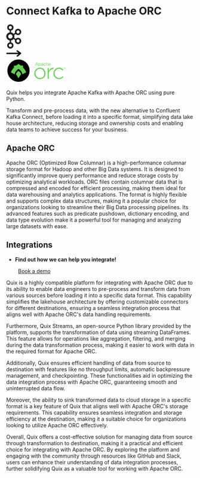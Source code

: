 # Connect Kafka to Apache ORC

<div class="connect-images cards blog-grid-card" markdown>
<div>
<img src="../images/kafka_logo.png" width="40px" />
</div>
<div>
<img src="../images/arrow.svg" width="40px" />
</div>
<div>
<img src="./images/apache-orc_1.jpg" />
</div>
</div>

Quix helps you integrate Apache Kafka with Apache ORC using pure Python.

Transform and pre-process data, with the new alternative to Confluent Kafka Connect, before loading it into a specific format, simplifying data lake house architecture, reducing storage and ownership costs and enabling data teams to achieve success for your business.

## Apache ORC

Apache ORC (Optimized Row Columnar) is a high-performance columnar storage format for Hadoop and other Big Data systems. It is designed to significantly improve query performance and reduce storage costs by optimizing analytical workloads. ORC files contain columnar data that is compressed and encoded for efficient processing, making them ideal for data warehousing and analytics applications. The format is highly flexible and supports complex data structures, making it a popular choice for organizations looking to streamline their Big Data processing pipelines. Its advanced features such as predicate pushdown, dictionary encoding, and data type evolution make it a powerful tool for managing and analyzing large datasets with ease.

## Integrations

<div class="grid cards" markdown>

- __Find out how we can help you integrate!__

    <a class="md-button md-button--primary" href="https://quix.io/book-a-demo" target="_blank" style="margin:.5rem;">Book a demo</a>

</div>


Quix is a highly compatible platform for integrating with Apache ORC due to its ability to enable data engineers to pre-process and transform data from various sources before loading it into a specific data format. This capability simplifies the lakehouse architecture by offering customizable connectors for different destinations, ensuring a seamless integration process that aligns well with Apache ORC's data handling requirements.

Furthermore, Quix Streams, an open-source Python library provided by the platform, supports the transformation of data using streaming DataFrames. This feature allows for operations like aggregation, filtering, and merging during the data transformation process, making it easier to work with data in the required format for Apache ORC.

Additionally, Quix ensures efficient handling of data from source to destination with features like no throughput limits, automatic backpressure management, and checkpointing. These functionalities aid in optimizing the data integration process with Apache ORC, guaranteeing smooth and uninterrupted data flow.

Moreover, the ability to sink transformed data to cloud storage in a specific format is a key feature of Quix that aligns well with Apache ORC's storage requirements. This capability ensures seamless integration and storage efficiency at the destination, making it a suitable choice for organizations looking to utilize Apache ORC effectively.

Overall, Quix offers a cost-effective solution for managing data from source through transformation to destination, making it a practical and efficient choice for integrating with Apache ORC. By exploring the platform and engaging with the community through resources like GitHub and Slack, users can enhance their understanding of data integration processes, further solidifying Quix as a valuable tool for working with Apache ORC.

